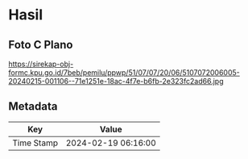 # Hasil

## Foto C Plano

https://sirekap-obj-formc.kpu.go.id/7beb/pemilu/ppwp/51/07/07/20/06/5107072006005-20240215-001106--71e1251e-18ac-4f7e-b6fb-2e323fc2ad66.jpg


## Metadata

| Key        | Value               |
| ---------- | ------------------- |
| Time Stamp | 2024-02-19 06:16:00 |



